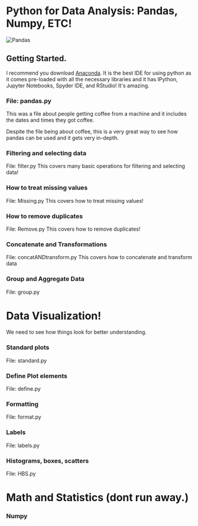 # Python for Data Analysis: Pandas, Numpy, ETC!
![Pandas](https://user-images.githubusercontent.com/23710841/34076744-25597a40-e2be-11e7-9749-68dea8a29589.png)

## Getting Started.
I recommend you download [Anaconda](https://www.anaconda.com/what-is-anaconda/). It is the best IDE for using python as it comes pre-loaded with all the necessary libraries and it has IPython, Jupyter Notebooks, Spyder IDE, and RStudio! It's amazing.


### File: pandas.py
This was a file about people getting coffee from a machine and it includes the dates and times they got coffee.

Despite the file being about coffee, this is a very great way to see how pandas can be used and it gets very in-depth. 

### Filtering and selecting data
File: filter.py
This covers many basic operations for filtering and selecting data!

### How to treat missing values
File: Missing.py
This covers how to treat missing values!

### How to remove duplicates
File: Remove.py
This covers how to remove duplicates!

### Concatenate and Transformations
File: concatANDtransform.py
This covers how to concatenate and transform data 

### Group and Aggregate Data
File: group.py

# Data Visualization!
We need to see how things look for better understanding.

### Standard plots
File: standard.py

### Define Plot elements
File: define.py

### Formatting
File: format.py

### Labels 
File: labels.py

### Histograms, boxes, scatters
File: HBS.py

# Math and Statistics (dont run away.)

### Numpy 

